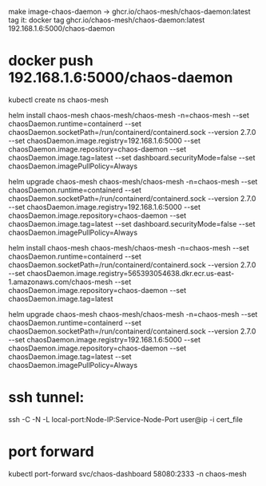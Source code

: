 make image-chaos-daemon
->
ghcr.io/chaos-mesh/chaos-daemon:latest
tag it:
docker tag ghcr.io/chaos-mesh/chaos-daemon:latest 192.168.1.6:5000/chaos-daemon
# docker push 192.168.1.6:5000/chaos-daemon

kubectl create ns chaos-mesh

helm install chaos-mesh chaos-mesh/chaos-mesh -n=chaos-mesh --set chaosDaemon.runtime=containerd --set chaosDaemon.socketPath=/run/containerd/containerd.sock --version 2.7.0 --set chaosDaemon.image.registry=192.168.1.6:5000 --set chaosDaemon.image.repository=chaos-daemon --set chaosDaemon.image.tag=latest --set dashboard.securityMode=false --set chaosDaemon.imagePullPolicy=Always

helm upgrade chaos-mesh chaos-mesh/chaos-mesh -n=chaos-mesh --set chaosDaemon.runtime=containerd --set chaosDaemon.socketPath=/run/containerd/containerd.sock --version 2.7.0 --set chaosDaemon.image.registry=192.168.1.6:5000 --set chaosDaemon.image.repository=chaos-daemon --set chaosDaemon.image.tag=latest --set dashboard.securityMode=false --set chaosDaemon.imagePullPolicy=Always

helm install chaos-mesh chaos-mesh/chaos-mesh -n=chaos-mesh --set chaosDaemon.runtime=containerd --set chaosDaemon.socketPath=/run/containerd/containerd.sock --version 2.7.0 --set chaosDaemon.image.registry=565393054638.dkr.ecr.us-east-1.amazonaws.com/chaos-mesh --set chaosDaemon.image.repository=chaos-daemon --set chaosDaemon.image.tag=latest

helm upgrade chaos-mesh chaos-mesh/chaos-mesh -n=chaos-mesh --set chaosDaemon.runtime=containerd --set chaosDaemon.socketPath=/run/containerd/containerd.sock --version 2.7.0 --set chaosDaemon.image.registry=192.168.1.6:5000 --set chaosDaemon.image.repository=chaos-daemon --set chaosDaemon.image.tag=latest --set chaosDaemon.imagePullPolicy=Always

# ssh tunnel: 
ssh -C -N -L local-port:Node-IP:Service-Node-Port user@ip -i cert_file

# port forward
kubectl port-forward svc/chaos-dashboard 58080:2333 -n chaos-mesh